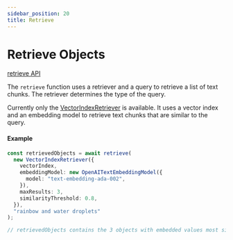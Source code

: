 ```yaml
---
sidebar_position: 20
title: Retrieve
---
```


# Retrieve Objects

[retrieve API](/api/modules/#retrieve)

The `retrieve` function uses a retriever and a query to retrieve a list of text chunks.
The retriever determines the type of the query.

Currently only the [VectorIndexRetriever](/api/classes/VectorIndexRetriever) is available.
It uses a vector index and an embedding model to retrieve text chunks that are similar to the query.

#### Example

```ts
const retrievedObjects = await retrieve(
  new VectorIndexRetriever({
    vectorIndex,
    embeddingModel: new OpenAITextEmbeddingModel({
      model: "text-embedding-ada-002",
    }),
    maxResults: 3,
    similarityThreshold: 0.8,
  }),
  "rainbow and water droplets"
);

// retrievedObjects contains the 3 objects with embedded values most similar texts to "rainbow and water droplets"
```
